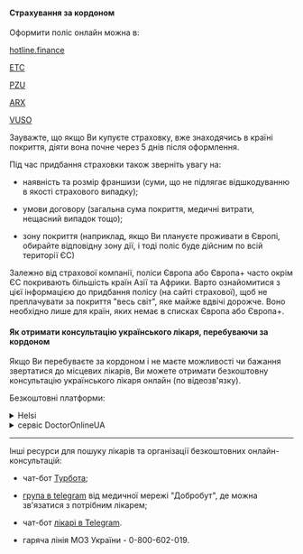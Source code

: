 #### Страхування за кордоном

Оформити поліс онлайн можна в:

[hotline.finance](https://hotline.finance/ua/insurance-travel)

[ETC](https://eurotravelins.com.ua/)

[PZU](https://www.pzu.com.ua/individual/travel/abroad.html)

[ARX](https://arx.com.ua/produkty/turystychne-strakhuvannya/turystychne-strakhuvannya?utm_source=google&utm_medium=cpc&utm_campaign=828523636&utm_term=%D0%BA%D1%83%D0%BF%D0%B8%D1%82%D1%8C%20%D1%81%D1%82%D1%80%D0%B0%D1%85%D0%BE%D0%B2%D0%BA%D1%83%20%D0%B7%D0%B0%20%D0%B3%D1%80%D0%B0%D0%BD%D0%B8%D1%86%D1%83&utm_content=587452025685&gclid=CjwKCAjwtKmaBhBMEiwAyINuwAQwoBa2pJOBIlOC4BELqWDR2CJJELuezu6GZzFx2O1JZ8XbDU32dhoC0CkQAvD_BwE)

[VUSO](https://vuso.ua/uslugi/turisticheskoe-strahovanie.html)

<section type="note">
Зауважте, що якщо Ви купуєте страховку, вже знаходячись в країні покриття, діяти вона почне через 5 днів після оформлення. 
</section>

Під час придбання страховки також зверніть увагу на:

- наявність та розмір франшизи (суми, що не підлягає відшкодуванню в якості страхового випадку);

- умови договору (загальна сума покриття, медичні витрати, нещасний випадок тощо);

- зону покриття (наприклад, якщо Ви плануєте проживати в Європі, обирайте відповідну зону дії, і тоді поліс буде дійсним по всій території ЄС)

<section type="tip">
Залежно від страхової компанії, поліси Європа або Європа+ часто окрім ЄС покривають більшість країн Азії та Африки. Варто ознайомитися з цієї інформацією до придбання полісу (на сайті страхової), щоб не преплачувати за покриття "весь світ", яке майже вдвічі дорожче.
Воно необхідно лише для країн, яких немає в списках Європа або Європа+.
</section>



#### Як отримати консультацію українського лікаря, перебуваючи за кордоном


Якщо Ви перебуваєте за кордоном і не маєте можливості чи бажання звертатися до місцевих лікарів, Ви можете отримати безкоштовну консультацію українського лікаря онлайн (по відеозв'язку).

Безкоштовні платформи:
<details>
<summary>Helsі</summary>

Отримати безкоштовну онлайн-консультацію можна як в лікарів державних, так і приватних клінік. 

Не вимагається наявність підписаної декларації та направлення сімейного лікаря.

Запис можна здійснити на сайті [Helsi](https://helsi.me/) або в мобільному додатку.

[Telegram-канал Helsi](https://t.me/helsiua)

</details>

<details>
<summary>
сервіс DoctorOnlineUA </summary>

Консультації проводять психологи та лікарі різних спеціальностей з університетів України.

Записатися можна:
- через сайт [DoctorOnlineUA](https://doctoronline.bsmu.edu.ua);
- за допомогою [чат-боту в telegram](https://t.me/DoctorOnlineUABot);
- через месенджер у [фейсбуці](https://www.messenger.com/login.php?next=https%3A%2F%2Fwww.messenger.com%2Ft%2F103110749000820%2F%3Fmessaging_source%3Dsource%253Apages%253Amessage_shortlink%26source_id%3D1441792).



</details>

***

Інші ресурси для пошуку лікарів та організації безкоштовних онлайн-консультацій:

- чат-бот [Турбота](https://t.me/Doc2rbothttps://t.me/Doc2rbot?fbclid=IwAR3V72glPCnQfS5pCWsv3B5fJB3izgr_s9SAtwamKf9PYvXWbbtQIx3qL_o);

- [група в telegram](https://t.me/+5zS4Hd4pVqA5Y2My?fbclid=IwAR1uiRIBOuM2LoNQoJZEPUYkYPQ8ZAy_tn2ESOZIOw2IiRHlu76fET1nP0Q) від медичної мережі "Добробут", де можна зв'язатися з потрібним лікарем;
- чат-бот [лікарі в Telegram](https://t.me/DOC_likari_bot).
- гаряча лінія МОЗ України - 0-800-602-019.

